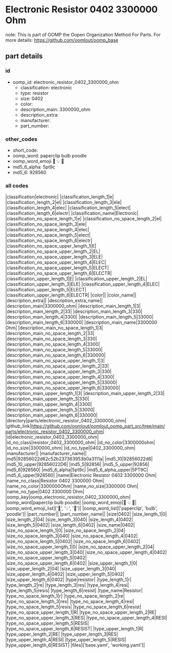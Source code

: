 # Electronic Resistor 0402 3300000 Ohm  

note: This is part of OOMP the Oopen Organization Method For Parts. For more details: https://github.com/oomlout/oomp_base

##  part details





### id
* oomp_id: electronic_resistor_0402_3300000_ohm
  * classification: electronic
  * type: resistor
  * size: 0402
  * color: 
  * description_main: 3300000_ohm
  * description_extra: 
  * manufacturer: 
  * part_number: 

### other_codes
* short_code: 
* oomp_word: paperclip bulb poodle
* oomp_word_emoji :paperclip: :bulb: :poodle:
* md5_6_alpha: 5pt9c
* md5_6: 928560

### all codes 
|classification|electronic|
|classification_length_1|e|
|classification_length_2|el|
|classification_length_3|ele|
|classification_length_4|elec|
|classification_length_5|elect|
|classification_length_6|electr|
|classification_name|Electronic|
|classification_no_space_length_1|e|
|classification_no_space_length_2|el|
|classification_no_space_length_3|ele|
|classification_no_space_length_4|elec|
|classification_no_space_length_5|elect|
|classification_no_space_length_6|electr|
|classification_no_space_upper_length_1|E|
|classification_no_space_upper_length_2|EL|
|classification_no_space_upper_length_3|ELE|
|classification_no_space_upper_length_4|ELEC|
|classification_no_space_upper_length_5|ELECT|
|classification_no_space_upper_length_6|ELECTR|
|classification_upper_length_1|E|
|classification_upper_length_2|EL|
|classification_upper_length_3|ELE|
|classification_upper_length_4|ELEC|
|classification_upper_length_5|ELECT|
|classification_upper_length_6|ELECTR|
|color||
|color_name||
|description_extra||
|description_extra_name||
|description_main|3300000_ohm|
|description_main_length_1|3|
|description_main_length_2|33|
|description_main_length_3|330|
|description_main_length_4|3300|
|description_main_length_5|33000|
|description_main_length_6|330000|
|description_main_name|3300000 Ohm|
|description_main_no_space_length_1|3|
|description_main_no_space_length_2|33|
|description_main_no_space_length_3|330|
|description_main_no_space_length_4|3300|
|description_main_no_space_length_5|33000|
|description_main_no_space_length_6|330000|
|description_main_no_space_upper_length_1|3|
|description_main_no_space_upper_length_2|33|
|description_main_no_space_upper_length_3|330|
|description_main_no_space_upper_length_4|3300|
|description_main_no_space_upper_length_5|33000|
|description_main_no_space_upper_length_6|330000|
|description_main_upper_length_1|3|
|description_main_upper_length_2|33|
|description_main_upper_length_3|330|
|description_main_upper_length_4|3300|
|description_main_upper_length_5|33000|
|description_main_upper_length_6|330000|
|directory|parts/electronic_resistor_0402_3300000_ohm|
|github_link|https://github.com/oomlout/oomlout_oomp_part_src/tree/main/parts/electronic_resistor_0402_3300000_ohm|
|id|electronic_resistor_0402_3300000_ohm|
|id_no_class|resistor_0402_3300000_ohm|
|id_no_color|3300000ohm|
|id_no_size|3300000_ohm|
|id_no_type|0402_3300000_ohm|
|manufacturer||
|manufacturer_name||
|md5|92856022d62c52b237363953b0a3111a|
|md5_10|92856022d6|
|md5_10_upper|92856022D6|
|md5_5|92856|
|md5_5_upper|92856|
|md5_6|928560|
|md5_6_alpha|5pt9c|
|md5_6_alpha_upper|5PT9C|
|md5_6_upper|928560|
|name|Electronic Resistor 0402 3300000 Ohm|
|name_no_class|Resistor 0402 3300000 Ohm|
|name_no_color|3300000Ohm|
|name_no_size|3300000 Ohm|
|name_no_type|0402 3300000 Ohm|
|oomp_key|oomp_electronic_resistor_0402_3300000_ohm|
|oomp_word|paperclip bulb poodle|
|oomp_word_emoji|:paperclip: :bulb: :poodle:|
|oomp_word_emoji_list|[':paperclip:', ':bulb:', ':poodle:']|
|oomp_word_list|['paperclip', 'bulb', 'poodle']|
|part_number||
|part_number_name||
|size|0402|
|size_length_1|0|
|size_length_2|04|
|size_length_3|040|
|size_length_4|0402|
|size_length_5|0402|
|size_length_6|0402|
|size_name|0402|
|size_no_space_length_1|0|
|size_no_space_length_2|04|
|size_no_space_length_3|040|
|size_no_space_length_4|0402|
|size_no_space_length_5|0402|
|size_no_space_length_6|0402|
|size_no_space_upper_length_1|0|
|size_no_space_upper_length_2|04|
|size_no_space_upper_length_3|040|
|size_no_space_upper_length_4|0402|
|size_no_space_upper_length_5|0402|
|size_no_space_upper_length_6|0402|
|size_upper_length_1|0|
|size_upper_length_2|04|
|size_upper_length_3|040|
|size_upper_length_4|0402|
|size_upper_length_5|0402|
|size_upper_length_6|0402|
|type|resistor|
|type_length_1|r|
|type_length_2|re|
|type_length_3|res|
|type_length_4|resi|
|type_length_5|resis|
|type_length_6|resist|
|type_name|Resistor|
|type_no_space_length_1|r|
|type_no_space_length_2|re|
|type_no_space_length_3|res|
|type_no_space_length_4|resi|
|type_no_space_length_5|resis|
|type_no_space_length_6|resist|
|type_no_space_upper_length_1|R|
|type_no_space_upper_length_2|RE|
|type_no_space_upper_length_3|RES|
|type_no_space_upper_length_4|RESI|
|type_no_space_upper_length_5|RESIS|
|type_no_space_upper_length_6|RESIST|
|type_upper_length_1|R|
|type_upper_length_2|RE|
|type_upper_length_3|RES|
|type_upper_length_4|RESI|
|type_upper_length_5|RESIS|
|type_upper_length_6|RESIST|
|files|['base.yaml', 'working.yaml']|
